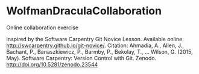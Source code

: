 # WolfmanDraculaCollaboration
Online collaboration exercise


Inspired by the Software Carpentry Git Novice Lesson.
Available online: http://swcarpentry.github.io/git-novice/.
Citation: Ahmadia, A., Allen, J., Bachant, P., Banaszkiewicz, P., Barmby, P., Bekolay, T., … Wilson, G. (2015, May). Software Carpentry: Version Control with Git. Zenodo. http://doi.org/10.5281/zenodo.23544
